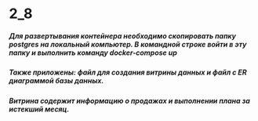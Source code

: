 # 2_8
##### Для развертывания контейнера необходимо скопировать папку postgres на локальный компьютер. В командной строке войти в эту папку и выполнить команду docker-compose up
##### Также приложены: файл для создания витрины данных и файл с ER диаграммой базы данных.
##### Витрина содержит информацию о продажах и выполнении плана за истекший месяц. 
